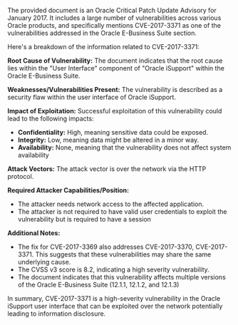 The provided document is an Oracle Critical Patch Update Advisory for January 2017. It includes a large number of vulnerabilities across various Oracle products, and specifically mentions CVE-2017-3371 as one of the vulnerabilities addressed in the Oracle E-Business Suite section.

Here's a breakdown of the information related to CVE-2017-3371:

**Root Cause of Vulnerability:**
The document indicates that the root cause lies within the "User Interface" component of "Oracle iSupport" within the Oracle E-Business Suite.

**Weaknesses/Vulnerabilities Present:**
The vulnerability is described as a security flaw within the user interface of Oracle iSupport.

**Impact of Exploitation:**
Successful exploitation of this vulnerability could lead to the following impacts:
*   **Confidentiality:** High, meaning sensitive data could be exposed.
*   **Integrity:** Low, meaning data might be altered in a minor way.
*   **Availability:** None, meaning that the vulnerability does not affect system availability

**Attack Vectors:**
The attack vector is over the network via the HTTP protocol.

**Required Attacker Capabilities/Position:**
*   The attacker needs network access to the affected application.
*   The attacker is not required to have valid user credentials to exploit the vulnerability but is required to have a session

**Additional Notes:**
*   The fix for CVE-2017-3369 also addresses CVE-2017-3370, CVE-2017-3371. This suggests that these vulnerabilities may share the same underlying cause.
*   The CVSS v3 score is 8.2, indicating a high severity vulnerability.
*  The document indicates that this vulnerability affects multiple versions of the Oracle E-Business Suite (12.1.1, 12.1.2, and 12.1.3)

In summary, CVE-2017-3371 is a high-severity vulnerability in the Oracle iSupport user interface that can be exploited over the network potentially leading to information disclosure.